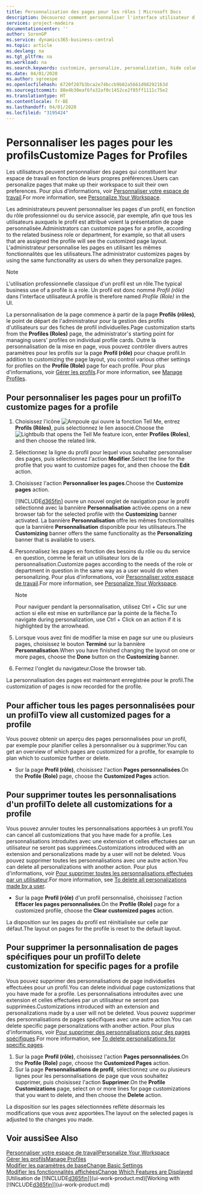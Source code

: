 ```yaml
---
title: Personnalisation des pages pour les rôles | Microsoft Docs
description: Découvrez comment personnaliser l'interface utilisateur d'un profil (rôle) de sorte que tous les utilisateurs de ce rôle voient un espace de travail personnalisé.
services: project-madeira
documentationcenter: ''
author: SorenGP
ms.service: dynamics365-business-central
ms.topic: article
ms.devlang: na
ms.tgt_pltfrm: na
ms.workload: na
ms.search.keywords: customize, personalize, personalization, hide columns, remove fields, move fields
ms.date: 04/01/2020
ms.author: sgroespe
ms.openlocfilehash: 6720f207b3bca2e74bccb9b82a5661d98292163d
ms.sourcegitcommit: 88e4b30eaf6fa32af0c1452ce2f85ff1111c75e2
ms.translationtype: HT
ms.contentlocale: fr-BE
ms.lasthandoff: 04/01/2020
ms.locfileid: "3195424"
---
```

# <a name="customize-pages-for-profiles"></a><span data-ttu-id="a0534-103">Personnaliser les pages pour les profils</span><span class="sxs-lookup"><span data-stu-id="a0534-103">Customize Pages for Profiles</span></span>
<span data-ttu-id="a0534-104">Les utilisateurs peuvent personnaliser des pages qui constituent leur espace de travail en fonction de leurs propres préférences.</span><span class="sxs-lookup"><span data-stu-id="a0534-104">Users can personalize pages that make up their workspace to suit their own preferences.</span></span> <span data-ttu-id="a0534-105">Pour plus d'informations, voir [Personnaliser votre espace de travail](ui-personalization-user.md).</span><span class="sxs-lookup"><span data-stu-id="a0534-105">For more information, see [Personalize Your Workspace](ui-personalization-user.md).</span></span>

<span data-ttu-id="a0534-106">Les administrateurs peuvent personnaliser les pages d'un profil, en fonction du rôle professionnel ou du service associé, par exemple, afin que tous les utilisateurs auxquels le profil est attribué voient la présentation de page personnalisée.</span><span class="sxs-lookup"><span data-stu-id="a0534-106">Administrators can customize pages for a profile, according to the related business role or department, for example, so that all users that are assigned the profile will see the customized page layout.</span></span> <span data-ttu-id="a0534-107">L'administrateur personnalise les pages en utilisant les mêmes fonctionnalités que les utilisateurs.</span><span class="sxs-lookup"><span data-stu-id="a0534-107">The administrator customizes pages by using the same functionality as users do when they personalize pages.</span></span>

> [!NOTE]
> <span data-ttu-id="a0534-108">L'utilisation professionnelle classique d'un profil est un rôle.</span><span class="sxs-lookup"><span data-stu-id="a0534-108">The typical business use of a profile is a role.</span></span> <span data-ttu-id="a0534-109">Un profil est donc nommé *Profil (rôle)* dans l'interface utilisateur.</span><span class="sxs-lookup"><span data-stu-id="a0534-109">A profile is therefore named *Profile (Role)* in the UI.</span></span>

<span data-ttu-id="a0534-110">La personnalisation de la page commence à partir de la page **Profils (rôles)**, le point de départ de l'administrateur pour la gestion des profils d'utilisateurs sur des fiches de profil individuelles.</span><span class="sxs-lookup"><span data-stu-id="a0534-110">Page customization starts from the **Profiles (Roles)** page, the administrator's starting point for managing users' profiles on individual profile cards.</span></span> <span data-ttu-id="a0534-111">Outre la personnalisation de la mise en page, vous pouvez contrôler divers autres paramètres pour les profils sur la page **Profil (rôle)** pour chaque profil.</span><span class="sxs-lookup"><span data-stu-id="a0534-111">In addition to customizing the page layout, you control various other settings for profiles on the **Profile (Role)** page for each profile.</span></span> <span data-ttu-id="a0534-112">Pour plus d'informations, voir [Gérer les profils](admin-users-profiles-roles.md).</span><span class="sxs-lookup"><span data-stu-id="a0534-112">For more information, see [Manage Profiles](admin-users-profiles-roles.md).</span></span>

## <a name="to-customize-pages-for-a-profile"></a><span data-ttu-id="a0534-113">Pour personnaliser les pages pour un profil</span><span class="sxs-lookup"><span data-stu-id="a0534-113">To customize pages for a profile</span></span>
1. <span data-ttu-id="a0534-114">Choisissez l'icône ![Ampoule qui ouvre la fonction Tell Me](media/ui-search/search_small.png "Dites-moi ce que vous voulez faire"), entrez **Profils (Rôles)**, puis sélectionnez le lien associé.</span><span class="sxs-lookup"><span data-stu-id="a0534-114">Choose the ![Lightbulb that opens the Tell Me feature](media/ui-search/search_small.png "Tell me what you want to do") icon, enter **Profiles (Roles)**, and then choose the related link.</span></span>
2. <span data-ttu-id="a0534-115">Sélectionnez la ligne du profil pour lequel vous souhaitez personnaliser des pages, puis sélectionnez l'action **Modifier**.</span><span class="sxs-lookup"><span data-stu-id="a0534-115">Select the line for the profile that you want to customize pages for, and then choose the **Edit** action.</span></span>
3. <span data-ttu-id="a0534-116">Choisissez l'action **Personnaliser les pages**.</span><span class="sxs-lookup"><span data-stu-id="a0534-116">Choose the **Customize pages** action.</span></span>

    [!INCLUDE[d365fin](includes/d365fin_md.md)] <span data-ttu-id="a0534-117">ouvre un nouvel onglet de navigation pour le profil sélectionné avec la bannière **Personnalisation** activée.</span><span class="sxs-lookup"><span data-stu-id="a0534-117">opens on a new browser tab for the selected profile with the **Customizing** banner activated.</span></span> <span data-ttu-id="a0534-118">La bannière **Personnalisation** offre les mêmes fonctionnalités que la bannière **Personnalisation** disponible pour les utilisateurs.</span><span class="sxs-lookup"><span data-stu-id="a0534-118">The **Customizing** banner offers the same functionality as the **Personalizing** banner that is available to users.</span></span>

4. <span data-ttu-id="a0534-119">Personnalisez les pages en fonction des besoins du rôle ou du service en question, comme le ferait un utilisateur lors de la personnalisation.</span><span class="sxs-lookup"><span data-stu-id="a0534-119">Customize pages according to the needs of the role or department in question in the same way as a user would do when personalizing.</span></span> <span data-ttu-id="a0534-120">Pour plus d'informations, voir [Personnaliser votre espace de travail](ui-personalization-user.md).</span><span class="sxs-lookup"><span data-stu-id="a0534-120">For more information, see [Personalize Your Workspace](ui-personalization-user.md).</span></span>

    > [!NOTE]
    > <span data-ttu-id="a0534-121">Pour naviguer pendant la personnalisation, utilisez Ctrl + Clic sur une action si elle est mise en surbrillance par la pointe de la flèche.</span><span class="sxs-lookup"><span data-stu-id="a0534-121">To navigate during personalization, use Ctrl + Click on an action if it is highlighted by the arrowhead.</span></span>

5. <span data-ttu-id="a0534-122">Lorsque vous avez fini de modifier la mise en page sur une ou plusieurs pages, choisissez le bouton **Terminé** sur la bannière **Personnalisation**.</span><span class="sxs-lookup"><span data-stu-id="a0534-122">When you have finished changing the layout on one or more pages, choose the **Done** button on the **Customizing** banner.</span></span>
6. <span data-ttu-id="a0534-123">Fermez l'onglet du navigateur.</span><span class="sxs-lookup"><span data-stu-id="a0534-123">Close the browser tab.</span></span>

<span data-ttu-id="a0534-124">La personnalisation des pages est maintenant enregistrée pour le profil.</span><span class="sxs-lookup"><span data-stu-id="a0534-124">The customization of pages is now recorded for the profile.</span></span>

## <a name="to-view-all-customized-pages-for-a-profile"></a><span data-ttu-id="a0534-125">Pour afficher tous les pages personnalisées pour un profil</span><span class="sxs-lookup"><span data-stu-id="a0534-125">To view all customized pages for a profile</span></span>
<span data-ttu-id="a0534-126">Vous pouvez obtenir un aperçu des pages personnalisées pour un profil, par exemple pour planifier celles à personnaliser ou à supprimer.</span><span class="sxs-lookup"><span data-stu-id="a0534-126">You can get an overview of which pages are customized for a profile, for example to plan which to customize further or delete.</span></span>

- <span data-ttu-id="a0534-127">Sur la page **Profil (rôle)**, choisissez l'action **Pages personnalisées**.</span><span class="sxs-lookup"><span data-stu-id="a0534-127">On the **Profile (Role)** page, choose the **Customized Pages** action.</span></span>

## <a name="to-delete-all-customizations-for-a-profile"></a><span data-ttu-id="a0534-128">Pour supprimer toutes les personnalisations d'un profil</span><span class="sxs-lookup"><span data-stu-id="a0534-128">To delete all customizations for a profile</span></span>
<span data-ttu-id="a0534-129">Vous pouvez annuler toutes les personnalisations apportées à un profil.</span><span class="sxs-lookup"><span data-stu-id="a0534-129">You can cancel all customizations that you have made for a profile.</span></span> <span data-ttu-id="a0534-130">Les personnalisations introduites avec une extension et celles effectuées par un utilisateur ne seront pas supprimées.</span><span class="sxs-lookup"><span data-stu-id="a0534-130">Customizations introduced with an extension and personalizations made by a user will not be deleted.</span></span> <span data-ttu-id="a0534-131">Vous pouvez supprimer toutes les personnalisations avec une autre action.</span><span class="sxs-lookup"><span data-stu-id="a0534-131">You can delete all personalizations with another action.</span></span> <span data-ttu-id="a0534-132">Pour plus d'informations, voir [Pour supprimer toutes les personnalisations effectuées par un utilisateur](admin-users-profiles-roles.md#to-delete-all-personalizations-made-by-a-user).</span><span class="sxs-lookup"><span data-stu-id="a0534-132">For more information, see [To delete all personalizations made by a user](admin-users-profiles-roles.md#to-delete-all-personalizations-made-by-a-user).</span></span>

- <span data-ttu-id="a0534-133">Sur la page **Profil (rôle)** d'un profil personnalisé, choisissez l'action **Effacer les pages personnalisées**.</span><span class="sxs-lookup"><span data-stu-id="a0534-133">On the **Profile (Role)** page for a customized profile, choose the **Clear customized pages** action.</span></span>

<span data-ttu-id="a0534-134">La disposition sur les pages du profil est réinitialisée sur celle par défaut.</span><span class="sxs-lookup"><span data-stu-id="a0534-134">The layout on pages for the profile is reset to the default layout.</span></span>  

## <a name="to-delete-customization-for-specific-pages-for-a-profile"></a><span data-ttu-id="a0534-135">Pour supprimer la personnalisation de pages spécifiques pour un profil</span><span class="sxs-lookup"><span data-stu-id="a0534-135">To delete customization for specific pages for a profile</span></span>
<span data-ttu-id="a0534-136">Vous pouvez supprimer des personnalisations de page individuelles effectuées pour un profil.</span><span class="sxs-lookup"><span data-stu-id="a0534-136">You can delete individual page customizations that you have made for a profile.</span></span> <span data-ttu-id="a0534-137">Les personnalisations introduites avec une extension et celles effectuées par un utilisateur ne seront pas supprimées.</span><span class="sxs-lookup"><span data-stu-id="a0534-137">Customizations introduced with an extension and personalizations made by a user will not be deleted.</span></span> <span data-ttu-id="a0534-138">Vous pouvez supprimer des personnalisations de pages spécifiques avec une autre action.</span><span class="sxs-lookup"><span data-stu-id="a0534-138">You can delete specific page personalizations with another action.</span></span> <span data-ttu-id="a0534-139">Pour plus d'informations, voir [Pour supprimer des personnalisations pour des pages spécifiques](admin-users-profiles-roles.md#to-delete-personalizations-for-specific-pages).</span><span class="sxs-lookup"><span data-stu-id="a0534-139">For more information, see [To delete personalizations for specific pages](admin-users-profiles-roles.md#to-delete-personalizations-for-specific-pages).</span></span>

1. <span data-ttu-id="a0534-140">Sur la page **Profil (rôle)**, choisissez l'action **Pages personnalisées**.</span><span class="sxs-lookup"><span data-stu-id="a0534-140">On the **Profile (Role)** page, choose the **Customized Pages** action.</span></span>
2. <span data-ttu-id="a0534-141">Sur la page **Personnalisations de profil**, sélectionnez une ou plusieurs lignes pour les personnalisations de page que vous souhaitez supprimer, puis choisissez l'action **Supprimer**.</span><span class="sxs-lookup"><span data-stu-id="a0534-141">On the **Profile Customizations** page, select on or more lines for page customizations that you want to delete, and then choose the **Delete** action.</span></span>

<span data-ttu-id="a0534-142">La disposition sur les pages sélectionnées reflète désormais les modifications que vous avez apportées.</span><span class="sxs-lookup"><span data-stu-id="a0534-142">The layout on the selected pages is adjusted to the changes you made.</span></span>

## <a name="see-also"></a><span data-ttu-id="a0534-143">Voir aussi</span><span class="sxs-lookup"><span data-stu-id="a0534-143">See Also</span></span>
[<span data-ttu-id="a0534-144">Personnaliser votre espace de travail</span><span class="sxs-lookup"><span data-stu-id="a0534-144">Personalize Your Workspace</span></span>](ui-personalization-user.md)  
[<span data-ttu-id="a0534-145">Gérer les profils</span><span class="sxs-lookup"><span data-stu-id="a0534-145">Manage Profiles</span></span>](admin-users-profiles-roles.md)  
[<span data-ttu-id="a0534-146">Modifier les paramètres de base</span><span class="sxs-lookup"><span data-stu-id="a0534-146">Change Basic Settings</span></span>](ui-change-basic-settings.md)  
[<span data-ttu-id="a0534-147">Modifier les fonctionnalités affichées</span><span class="sxs-lookup"><span data-stu-id="a0534-147">Change Which Features are Displayed</span></span>](ui-experiences.md)  
<span data-ttu-id="a0534-148">[Utilisation de [!INCLUDE[d365fin](includes/d365fin_md.md)]](ui-work-product.md)</span><span class="sxs-lookup"><span data-stu-id="a0534-148">[Working with [!INCLUDE[d365fin](includes/d365fin_md.md)]](ui-work-product.md)</span></span>  
